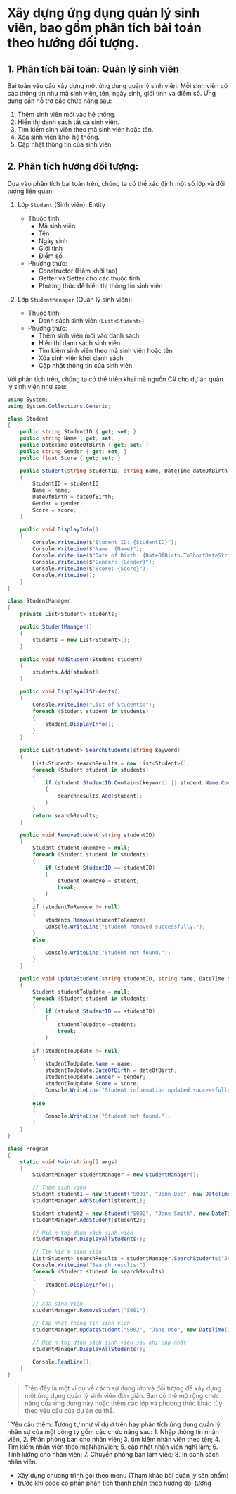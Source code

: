 # Xây dựng ứng dụng quản lý sinh viên, bao gồm phân tích bài toán theo hướng đối tượng.

## 1. Phân tích bài toán: Quản lý sinh viên

Bài toán yêu cầu xây dựng một ứng dụng quản lý sinh viên. Mỗi sinh viên có các thông tin như mã sinh viên, tên, ngày sinh, giới tính và điểm số. Ứng dụng cần hỗ trợ các chức năng sau:

1. Thêm sinh viên mới vào hệ thống.
2. Hiển thị danh sách tất cả sinh viên.
3. Tìm kiếm sinh viên theo mã sinh viên hoặc tên.
4. Xóa sinh viên khỏi hệ thống.
5. Cập nhật thông tin của sinh viên.

## 2. Phân tích hướng đối tượng:

Dựa vào phân tích bài toán trên, chúng ta có thể xác định một số lớp và đối tượng liên quan:

1. Lớp `Student` (Sinh viên): Entity
   - Thuộc tính:
     - Mã sinh viên
     - Tên
     - Ngày sinh
     - Giới tính
     - Điểm số
   - Phương thức:
     - Constructor (Hàm khởi tạo)
     - Getter và Setter cho các thuộc tính
     - Phương thức để hiển thị thông tin sinh viên

2. Lớp `StudentManager` (Quản lý sinh viên):
   - Thuộc tính:
     - Danh sách sinh viên (`List<Student>`)
   - Phương thức:
     - Thêm sinh viên mới vào danh sách
     - Hiển thị danh sách sinh viên
     - Tìm kiếm sinh viên theo mã sinh viên hoặc tên
     - Xóa sinh viên khỏi danh sách
     - Cập nhật thông tin của sinh viên

Với phân tích trên, chúng ta có thể triển khai mã nguồn C# cho dự án quản lý sinh viên như sau:

```csharp
using System;
using System.Collections.Generic;

class Student
{
    public string StudentID { get; set; }
    public string Name { get; set; }
    public DateTime DateOfBirth { get; set; }
    public string Gender { get; set; }
    public float Score { get; set; }

    public Student(string studentID, string name, DateTime dateOfBirth, string gender, float score)
    {
        StudentID = studentID;
        Name = name;
        DateOfBirth = dateOfBirth;
        Gender = gender;
        Score = score;
    }

    public void DisplayInfo()
    {
        Console.WriteLine($"Student ID: {StudentID}");
        Console.WriteLine($"Name: {Name}");
        Console.WriteLine($"Date of Birth: {DateOfBirth.ToShortDateString()}");
        Console.WriteLine($"Gender: {Gender}");
        Console.WriteLine($"Score: {Score}");
        Console.WriteLine();
    }
}

class StudentManager
{
    private List<Student> students;

    public StudentManager()
    {
        students = new List<Student>();
    }

    public void AddStudent(Student student)
    {
        students.Add(student);
    }

    public void DisplayAllStudents()
    {
        Console.WriteLine("List of Students:");
        foreach (Student student in students)
        {
            student.DisplayInfo();
        }
    }

    public List<Student> SearchStudents(string keyword)
    {
        List<Student> searchResults = new List<Student>();
        foreach (Student student in students)
        {
            if (student.StudentID.Contains(keyword) || student.Name.Contains(keyword))
            {
                searchResults.Add(student);
            }
        }
        return searchResults;
    }

    public void RemoveStudent(string studentID)
    {
        Student studentToRemove = null;
        foreach (Student student in students)
        {
            if (student.StudentID == studentID)
            {
                studentToRemove = student;
                break;
            }
        }
        if (studentToRemove != null)
        {
            students.Remove(studentToRemove);
            Console.WriteLine("Student removed successfully.");
        }
        else
        {
            Console.WriteLine("Student not found.");
        }
    }

    public void UpdateStudent(string studentID, string name, DateTime dateOfBirth, string gender, float score)
    {
        Student studentToUpdate = null;
        foreach (Student student in students)
        {
            if (student.StudentID == studentID)
            {
                studentToUpdate =student;
                break;
            }
        }
        if (studentToUpdate != null)
        {
            studentToUpdate.Name = name;
            studentToUpdate.DateOfBirth = dateOfBirth;
            studentToUpdate.Gender = gender;
            studentToUpdate.Score = score;
            Console.WriteLine("Student information updated successfully.");
        }
        else
        {
            Console.WriteLine("Student not found.");
        }
    }
}

class Program
{
    static void Main(string[] args)
    {
        StudentManager studentManager = new StudentManager();

        // Thêm sinh viên
        Student student1 = new Student("S001", "John Doe", new DateTime(2000, 1, 1), "Male", 8.5f);
        studentManager.AddStudent(student1);

        Student student2 = new Student("S002", "Jane Smith", new DateTime(2001, 2, 2), "Female", 9.0f);
        studentManager.AddStudent(student2);

        // Hiển thị danh sách sinh viên
        studentManager.DisplayAllStudents();

        // Tìm kiếm sinh viên
        List<Student> searchResults = studentManager.SearchStudents("John");
        Console.WriteLine("Search results:");
        foreach (Student student in searchResults)
        {
            student.DisplayInfo();
        }

        // Xóa sinh viên
        studentManager.RemoveStudent("S001");

        // Cập nhật thông tin sinh viên
        studentManager.UpdateStudent("S002", "Jane Doe", new DateTime(2001, 2, 2), "Female", 9.5f);

        // Hiển thị danh sách sinh viên sau khi cập nhật
        studentManager.DisplayAllStudents();

        Console.ReadLine();
    }
}
```

>Trên đây là một ví dụ về cách sử dụng lớp và đối tượng để xây dựng một ứng dụng quản lý sinh viên đơn giản. Bạn có thể mở rộng chức năng của ứng dụng này hoặc thêm các lớp và phương thức khác tùy theo yêu cầu của dự án cụ thể.


` Yêu cầu thêm:
Tương tự như ví dụ ở trên hay phân tích ứng dụng quản lý nhân sự của một công ty gồm các chức năng sau: 1. Nhập thông tin nhân viên, 2. Phân phòng ban cho nhân viên; 3. tìm kiếm nhân viên theo tên; 4. Tìm kiếm nhân viên theo maNhanVien; 5. cập nhật nhân viên nghỉ làm; 6. Tính lương cho nhân viên; 7. Chuyển phòng ban làm việc; 8. In danh sách nhân viên.
- Xây dụng chương trình gọi theo menu (Tham khảo bài quản lý sản phẩm)
- trước khi code có phần phân tích thành phần theo hướng đối tượng
`
